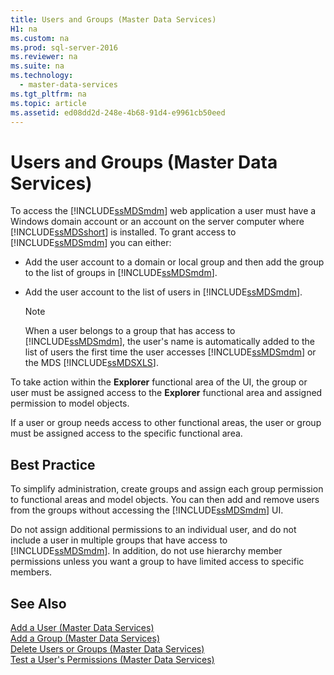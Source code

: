 ```yaml
---
title: Users and Groups (Master Data Services)
H1: na
ms.custom: na
ms.prod: sql-server-2016
ms.reviewer: na
ms.suite: na
ms.technology: 
  - master-data-services
ms.tgt_pltfrm: na
ms.topic: article
ms.assetid: ed08dd2d-248e-4b68-91d4-e9961cb50eed
---
```

# Users and Groups (Master Data Services)
  To access the [!INCLUDE[ssMDSmdm](../../Token/Other/ssMDSmdm_md.md)] web application a user must have a Windows domain account or an account on the server computer where [!INCLUDE[ssMDSshort](../../Token/Other/ssMDSshort_md.md)] is installed. To grant access to [!INCLUDE[ssMDSmdm](../../Token/Other/ssMDSmdm_md.md)] you can either:  
  
-   Add the user account to a domain or local group and then add the group to the list of groups in [!INCLUDE[ssMDSmdm](../../Token/Other/ssMDSmdm_md.md)].  
  
-   Add the user account to the list of users in [!INCLUDE[ssMDSmdm](../../Token/Other/ssMDSmdm_md.md)].  
  
    > [!NOTE]  
    >  When a user belongs to a group that has access to [!INCLUDE[ssMDSmdm](../../Token/Other/ssMDSmdm_md.md)], the user's name is automatically added to the list of users the first time the user accesses [!INCLUDE[ssMDSmdm](../../Token/Other/ssMDSmdm_md.md)] or the MDS [!INCLUDE[ssMDSXLS](../../Token/Other/ssMDSXLS_md.md)].  
  
 To take action within the **Explorer** functional area of the UI, the group or user must be assigned access to the **Explorer** functional area and assigned permission to model objects.  
  
 If a user or group needs access to other functional areas, the user or group must be assigned access to the specific functional area.  
  
## Best Practice  
 To simplify administration, create groups and assign each group permission to functional areas and model objects. You can then add and remove users from the groups without accessing the [!INCLUDE[ssMDSmdm](../../Token/Other/ssMDSmdm_md.md)] UI.  
  
 Do not assign additional permissions to an individual user, and do not include a user in multiple groups that have access to [!INCLUDE[ssMDSmdm](../../Token/Other/ssMDSmdm_md.md)]. In addition, do not use hierarchy member permissions unless you want a group to have limited access to specific members.  
  
## See Also  
 [Add a User &#40;Master Data Services&#41;](../../Topics/TopicNameContainA/Add-a-User--Master-Data-Services-.md)   
 [Add a Group &#40;Master Data Services&#41;](../../Topics/TopicNameContainA/Add-a-Group--Master-Data-Services-.md)   
 [Delete Users or Groups &#40;Master Data Services&#41;](../../Topics/TopicNameNotContainA/Delete-Users-or-Groups--Master-Data-Services-.md)   
 [Test a User's Permissions &#40;Master Data Services&#41;](../../Topics/TopicNameContainA/Test-a-User-s-Permissions--Master-Data-Services-.md)  
  
  